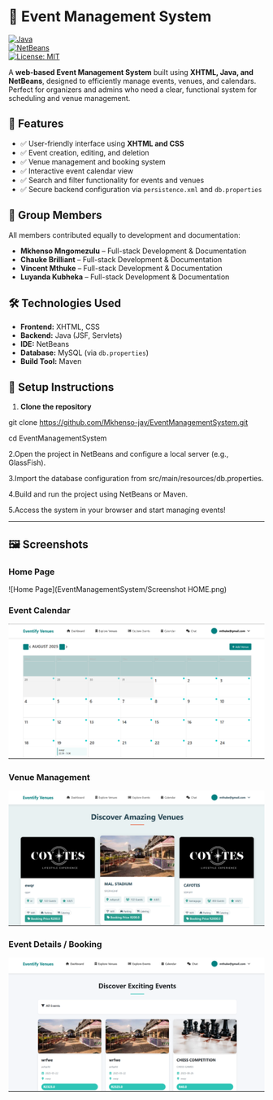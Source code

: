 # 🎉 Event Management System

[![Java](https://img.shields.io/badge/Java-ED8B00?style=for-the-badge&logo=java&logoColor=white)](https://www.java.com/)  
[![NetBeans](https://img.shields.io/badge/NetBeans-2F4F4F?style=for-the-badge&logo=apache-netbeans&logoColor=white)](https://netbeans.apache.org/)  
[![License: MIT](https://img.shields.io/badge/License-MIT-green.svg)](LICENSE)  

A **web-based Event Management System** built using **XHTML, Java, and NetBeans**, designed to efficiently manage events, venues, and calendars. Perfect for organizers and admins who need a clear, functional system for scheduling and venue management.


## 🌟 Features

- ✅ User-friendly interface using **XHTML and CSS**  
- ✅ Event creation, editing, and deletion  
- ✅ Venue management and booking system  
- ✅ Interactive event calendar view  
- ✅ Search and filter functionality for events and venues  
- ✅ Secure backend configuration via `persistence.xml` and `db.properties`  


## 👥 Group Members

All members contributed equally to development and documentation:

- **Mkhenso Mngomezulu** – Full-stack Development & Documentation  
- **Chauke Brilliant** – Full-stack Development & Documentation  
- **Vincent Mthuke** – Full-stack Development & Documentation  
- **Luyanda Kubheka** – Full-stack Development & Documentation  


## 🛠️ Technologies Used

- **Frontend:** XHTML, CSS  
- **Backend:** Java (JSF, Servlets)  
- **IDE:** NetBeans  
- **Database:** MySQL (via `db.properties`)  
- **Build Tool:** Maven  


## 🚀 Setup Instructions

1. **Clone the repository**

 git clone https://github.com/Mkhenso-jay/EventManagementSystem.git
 
 cd EventManagementSystem

2.Open the project in NetBeans and configure a local server (e.g., GlassFish).

3.Import the database configuration from src/main/resources/db.properties.

4.Build and run the project using NetBeans or Maven.

5.Access the system in your browser and start managing events!


---


 ## 🖼️ Screenshots

### Home Page
![Home Page](EventManagementSystem/Screenshot  HOME.png)

### Event Calendar
![Event Calendar](EventManagementSystem/Screenshot%2002.png)

### Venue Management
![Venue Management](EventManagementSystem/Screenshot%2003.png)

### Event Details / Booking
![Event Details](EventManagementSystem/Screenshot%2004.png)

